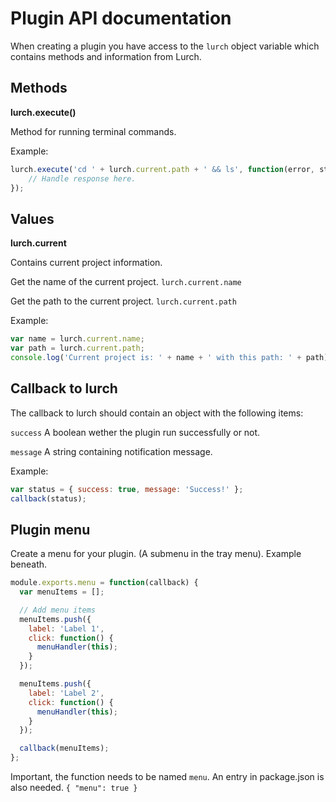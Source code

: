 # Plugin API documentation

When creating a plugin you have access to the `lurch` object variable which contains methods and information from Lurch.

## Methods
**lurch.execute()**

Method for running terminal commands.

Example:
```javascript
lurch.execute('cd ' + lurch.current.path + ' && ls', function(error, stdout, stderr) {
    // Handle response here.
});
```
## Values
**lurch.current**

Contains current project information.

Get the name of the current project.
`lurch.current.name`

Get the path to the current project.
`lurch.current.path`

Example:
```javascript
var name = lurch.current.name;
var path = lurch.current.path;
console.log('Current project is: ' + name + ' with this path: ' + path);
```

## Callback to lurch
The callback to lurch should contain an object with the following items:

`success` A boolean wether the plugin run successfully or not.

`message` A string containing notification message.

Example:
```javascript
var status = { success: true, message: 'Success!' };
callback(status);
```

## Plugin menu
Create a menu for your plugin. (A submenu in the tray menu). Example beneath.
```Javascript
module.exports.menu = function(callback) {
  var menuItems = [];

  // Add menu items
  menuItems.push({
    label: 'Label 1',
    click: function() {
      menuHandler(this);
    }
  });

  menuItems.push({
    label: 'Label 2',
    click: function() {
      menuHandler(this);
    }
  });

  callback(menuItems);
};
```
Important, the function needs to be named `menu`.
An entry in package.json is also needed.
`{ "menu": true }`
